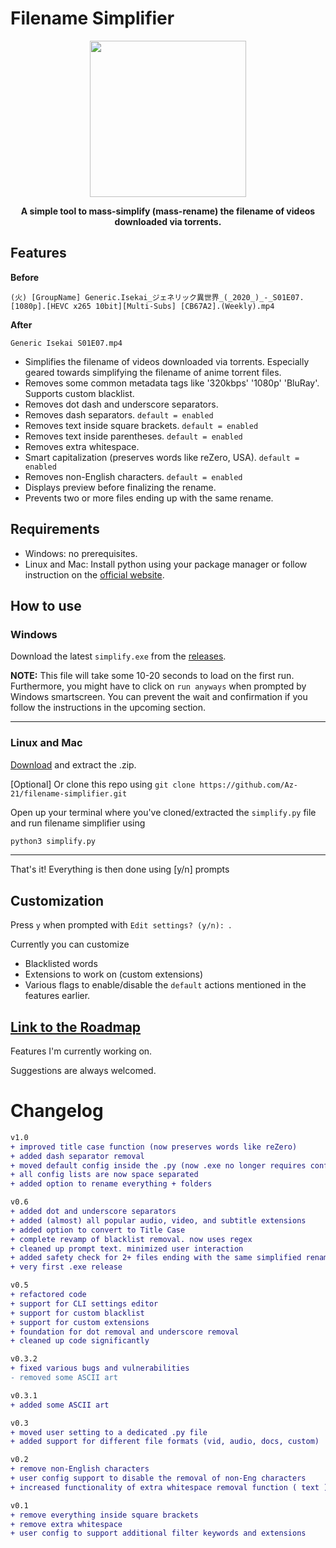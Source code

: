 # Filename Simplifier

<p align="center">
  <img width="250" height="250" src="https://raw.githubusercontent.com/Az-21/artwork/master/simplify/simplify.png">
</p>
<b>
<p align="center" style = "emphasis">
  A simple tool to mass-simplify (mass-rename) the filename of videos downloaded via torrents.
</p>
</b>


## Features

**Before**
```
(火) [GroupName] Generic.Isekai_ジェネリック異世界_(_2020_)_-_S01E07.[1080p].[HEVC x265 10bit][Multi-Subs] [CB67A2].(Weekly).mp4
```
**After**
```
Generic Isekai S01E07.mp4
```
* Simplifies the filename of videos downloaded via torrents. Especially geared towards simplifying the filename of anime torrent files.
* Removes some common metadata tags like '320kbps' '1080p' 'BluRay'. Supports custom blacklist.
* Removes dot dash and underscore separators. 
* Removes dash separators. `default = enabled`
* Removes text inside square brackets. `default = enabled`
* Removes text inside parentheses. `default = enabled`
* Removes extra whitespace.
* Smart capitalization (preserves words like reZero, USA). `default = enabled`
* Removes non-English characters. `default = enabled`
* Displays preview before finalizing the rename.
* Prevents two or more files ending up with the same rename.


## Requirements

* Windows: no prerequisites.
* Linux and Mac: Install python using your package manager or follow instruction on the [official website](https://www.python.org/).


## How to use


### Windows

Download the latest `simplify.exe` from the [releases](https://github.com/Az-21/filename-simplifier/releases).

**NOTE:** This file will take some 10-20 seconds to load on the first run. Furthermore, you might have to click on `run anyways` when prompted by Windows smartscreen. You can prevent the wait and confirmation if you follow the instructions in the upcoming section.


---


### Linux and Mac


[Download](https://github.com/Az-21/filename-simplifier/archive/master.zip) and extract the .zip.

\[Optional\] Or clone this repo using `git clone https://github.com/Az-21/filename-simplifier.git`

Open up your terminal where you've cloned/extracted the `simplify.py` file and run filename simplifier using

```bash
python3 simplify.py
```

---

That's it! Everything is then done using [y/n] prompts

## Customization

Press `y` when prompted with `Edit settings? (y/n): `.

Currently you can customize

* Blacklisted words
* Extensions to work on (custom extensions)
* Various flags to enable/disable the `default` actions mentioned in the features earlier.

## [Link to the Roadmap](https://github.com/Az-21/filename-simplifier/projects/1)

Features I'm currently working on. 

Suggestions are always welcomed.


# Changelog

```diff
v1.0
+ improved title case function (now preserves words like reZero)
+ added dash separator removal
+ moved default config inside the .py (now .exe no longer requires config.json to work)
+ all config lists are now space separated
+ added option to rename everything + folders

v0.6
+ added dot and underscore separators
+ added (almost) all popular audio, video, and subtitle extensions
+ added option to convert to Title Case
+ complete revamp of blacklist removal. now uses regex
+ cleaned up prompt text. minimized user interaction
+ added safety check for 2+ files ending with the same simplified rename
+ very first .exe release

v0.5
+ refactored code
+ support for CLI settings editor
+ support for custom blacklist
+ support for custom extensions
+ foundation for dot removal and underscore removal
+ cleaned up code significantly

v0.3.2
+ fixed various bugs and vulnerabilities
- removed some ASCII art

v0.3.1
+ added some ASCII art

v0.3
+ moved user setting to a dedicated .py file
+ added support for different file formats (vid, audio, docs, custom)

v0.2
+ remove non-English characters
+ user config support to disable the removal of non-Eng characters
+ increased functionality of extra whitespace removal function ( text ) -> (text)

v0.1
+ remove everything inside square brackets
+ remove extra whitespace
+ user config to support additional filter keywords and extensions
```
